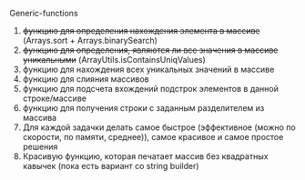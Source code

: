 Generic-functions
1. ~~функцию для определения нахождения элемента в массиве~~ (Arrays.sort + Arrays.binarySearch)
2. ~~функцию для определения, являются ли все значения в массиве уникальными~~ (ArrayUtils.isContainsUniqValues)
3. функцию для нахождения всех уникальных значений в массиве
4. функцию для слияния массивов
5. функцию для подсчета вхождений подстрок элементов в данной строке/массиве
6. функцию для получения строки с заданным разделителем из массива
7. Для каждой задачки делать самое быстрое (эффективное (можно по скорости, по памяти, среднее)), самое красивое и самое простое решения
8. Красивую функцию, которая печатает массив без квадратных кавычек (пока есть вариант со string builder)